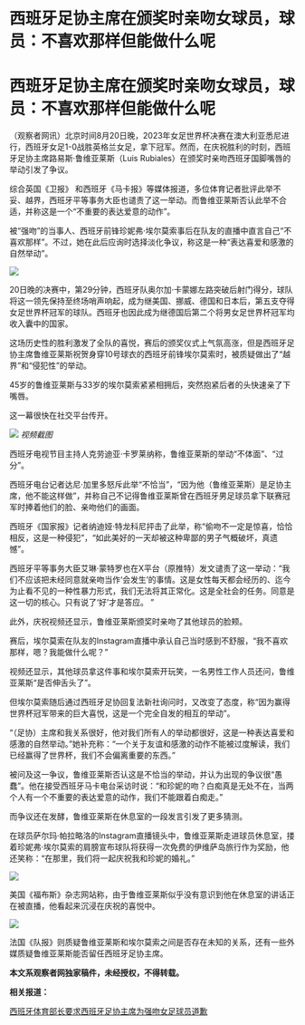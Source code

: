 # 西班牙足协主席在颁奖时亲吻女球员，球员：不喜欢那样但能做什么呢

# 西班牙足协主席在颁奖时亲吻女球员，球员：不喜欢那样但能做什么呢

（观察者网讯）北京时间8月20日晚，2023年女足世界杯决赛在澳大利亚悉尼进行，西班牙女足1-0战胜英格兰女足，拿下冠军。然而，在庆祝胜利的时刻，西班牙足协主席路易斯·鲁维亚莱斯（Luis
Rubiales）在颁奖时亲吻西班牙国脚嘴唇的举动引发了争议。

综合英国《卫报》
和西班牙《马卡报》等媒体报道，多位体育记者批评此举不妥、越界，西班牙平等事务大臣也谴责了这一举动。而鲁维亚莱斯否认此举不合适，并称这是一个“不重要的表达爱意的动作”。

被“强吻”的当事人、西班牙前锋珍妮弗·埃尔莫索事后在队友的直播中直言自己“不喜欢那样”。不过，她在此后应询时选择淡化争议，称这是一种“表达喜爱和感激的自然举动”。

![](https://inews.gtimg.com/newsapp_match/0/15817143515/0)

20日晚的决赛中，第29分钟，西班牙队奥尔加·卡蒙娜左路突破后射门得分，球队将这一领先保持至终场哨声响起，成为继美国、挪威、德国和日本后，第五支夺得女足世界杯冠军的球队。西班牙也因此成为继德国后第二个将男女足世界杯冠军均收入囊中的国家。

这场历史性的胜利激发了全队的喜悦，赛后的颁奖仪式上气氛高涨，但是西班牙足协主席鲁维亚莱斯祝贺身穿10号球衣的西班牙前锋埃尔莫索时，被质疑做出了“越界”和“侵犯性”的举动。

45岁的鲁维亚莱斯与33岁的埃尔莫索紧紧相拥后，突然抱紧后者的头快速亲了下嘴唇。

这一幕很快在社交平台传开。

![](https://inews.gtimg.com/newsapp_bt/0/15817143516/1000) _视频截图_

西班牙电视节目主持人克劳迪亚·卡罗莱纳称，鲁维亚莱斯的举动“不体面”、“过分”。

西班牙电台记者达尼·加里多怒斥此举“不恰当”，“因为他（鲁维亚莱斯）是足协主席，他不能这样做”，并称自己不记得鲁维亚莱斯曾在西班牙男足球员拿下联赛冠军时捧着他们的脸、亲吻他们的画面。

西班牙《国家报》记者纳迪娅·特龙科尼抨击了此举，称“偷吻不一定是惊喜，恰恰相反，这是一种侵犯”，“如此美好的一天却被这种卑鄙的男子气概破坏，真遗憾”。

西班牙平等事务大臣艾琳·蒙特罗也在X平台（原推特）发文谴责了这一举动：“我们不应该把未经同意就亲吻当作‘会发生’的事情。这是女性每天都会经历的、迄今为止看不见的一种性暴力形式，我们无法将其正常化。这是全社会的任务。同意是这一切的核心。只有说了‘好’才是答应。
”

此外，庆祝视频还显示，鲁维亚莱斯颁奖时亲吻了其他球员的脸颊。

赛后，埃尔莫索在队友的Instagram直播中承认自己当时感到不舒服，“我不喜欢那样，嗯？我能做什么呢？”

视频还显示，其他球员拿这件事和埃尔莫索开玩笑，一名男性工作人员还问，鲁维亚莱斯“是否伸舌头了”。

但埃尔莫索随后通过西班牙足协回复法新社询问时，又改变了态度，称“因为赢得世界杯冠军带来的巨大喜悦，这是一个完全自发的相互的举动”。

“（足协）主席和我关系很好，他对我们所有人的举动都很好，这是一种表达喜爱和感激的自然举动。”她补充称：“一个关于友谊和感激的动作不能被过度解读，我们已经赢得了世界杯，我们不会偏离重要的东西。”

被问及这一争议，鲁维亚莱斯否认这是不恰当的举动，并认为出现的争议很“愚蠢”。他在接受西班牙马卡电台采访时说：“和珍妮的吻？白痴真是无处不在，当两个人有一个不重要的表达爱意的动作，我们不能跟着白痴走。”

而争议还在发酵，鲁维亚莱斯在休息室的一段发言引发了更多猜测。

在球员萨尔玛·帕拉略洛的Instagram直播镜头中，鲁维亚莱斯走进球员休息室，搂着珍妮弗·埃尔莫索的肩膀宣布球队将获得一次免费的伊维萨岛旅行作为奖励，他还笑称：“在那里，我们将一起庆祝我和珍妮的婚礼。”

![](https://inews.gtimg.com/newsapp_bt/0/15817143517/1000)

美国《福布斯》杂志网站称，由于鲁维亚莱斯似乎没有意识到他在休息室的讲话正在被直播，他看起来沉浸在庆祝的喜悦中。

![](https://inews.gtimg.com/newsapp_bt/0/15817143518/1000)

法国《队报》则质疑鲁维亚莱斯和埃尔莫索之间是否存在未知的关系，还有一些外媒质疑鲁维亚莱斯能否留任西班牙足协主席。

**本文系观察者网独家稿件，未经授权，不得转载。**

**相关报道：**

[西班牙体育部长要求西班牙足协主席为强吻女足球员道歉 ](https://new.qq.com/rain/a/20230821A083SD00)

